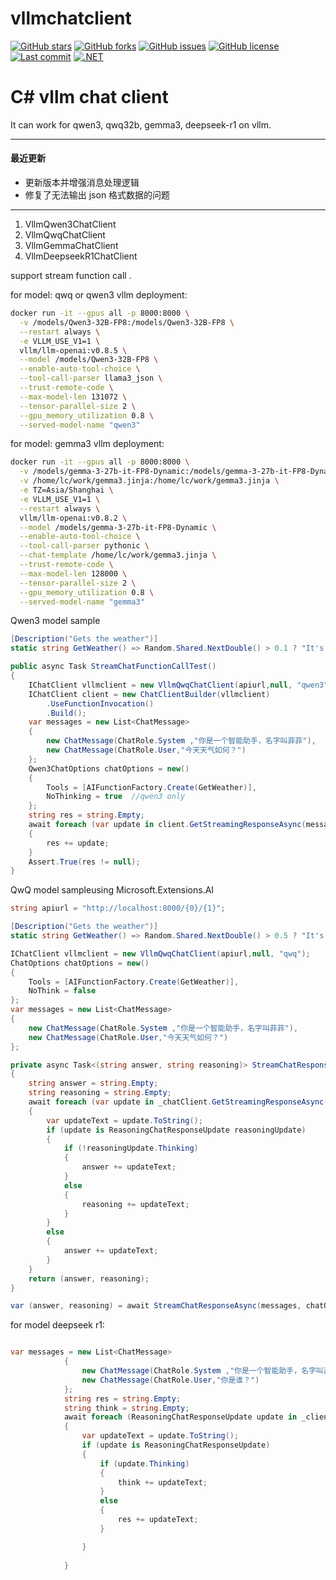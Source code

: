 # vllmchatclient

[![GitHub stars](https://img.shields.io/github/stars/iwaitu/vllmchatclient?style=social)](https://github.com/iwaitu/vllmchatclient/stargazers)
[![GitHub forks](https://img.shields.io/github/forks/iwaitu/vllmchatclient?style=social)](https://github.com/iwaitu/vllmchatclient/network)
[![GitHub issues](https://img.shields.io/github/issues/iwaitu/vllmchatclient)](https://github.com/iwaitu/vllmchatclient/issues)
[![GitHub license](https://img.shields.io/github/license/iwaitu/vllmchatclient)](https://github.com/iwaitu/vllmchatclient/blob/main/LICENSE)
[![Last commit](https://img.shields.io/github/last-commit/iwaitu/vllmchatclient)](https://github.com/iwaitu/vllmchatclient/commits/main)
[![.NET](https://img.shields.io/badge/platform-.NET-blueviolet)](https://dotnet.microsoft.com/)


# C# vllm chat client

It can work for qwen3, qwq32b, gemma3, deepseek-r1 on vllm.


---

#### 最近更新
- 更新版本并增强消息处理逻辑
- 修复了无法输出 json 格式数据的问题
---

1. VllmQwen3ChatClient
2. VllmQwqChatClient
3. VllmGemmaChatClient 
4. VllmDeepseekR1ChatClient

support stream function call .

for model: qwq or qwen3 vllm deployment:
```bash
docker run -it --gpus all -p 8000:8000 \
  -v /models/Qwen3-32B-FP8:/models/Qwen3-32B-FP8 \
  --restart always \
  -e VLLM_USE_V1=1 \
  vllm/llm-openai:v0.8.5 \
  --model /models/Qwen3-32B-FP8 \
  --enable-auto-tool-choice \
  --tool-call-parser llama3_json \
  --trust-remote-code \
  --max-model-len 131072 \
  --tensor-parallel-size 2 \
  --gpu_memory_utilization 0.8 \
  --served-model-name "qwen3"

  ```

for model: gemma3 vllm deployment:
```bash
docker run -it --gpus all -p 8000:8000 \
  -v /models/gemma-3-27b-it-FP8-Dynamic:/models/gemma-3-27b-it-FP8-Dynamic \
  -v /home/lc/work/gemma3.jinja:/home/lc/work/gemma3.jinja \
  -e TZ=Asia/Shanghai \
  -e VLLM_USE_V1=1 \
  --restart always \
  vllm/llm-openai:v0.8.2 \
  --model /models/gemma-3-27b-it-FP8-Dynamic \
  --enable-auto-tool-choice \
  --tool-call-parser pythonic \
  --chat-template /home/lc/work/gemma3.jinja \
  --trust-remote-code \
  --max-model-len 128000 \
  --tensor-parallel-size 2 \
  --gpu_memory_utilization 0.8 \
  --served-model-name "gemma3" 
```

Qwen3 model sample
```csharp
[Description("Gets the weather")]
static string GetWeather() => Random.Shared.NextDouble() > 0.1 ? "It's sunny" : "It's raining";

public async Task StreamChatFunctionCallTest()
{
    IChatClient vllmclient = new VllmQwqChatClient(apiurl,null, "qwen3");
    IChatClient client = new ChatClientBuilder(vllmclient)
        .UseFunctionInvocation()
        .Build();
    var messages = new List<ChatMessage>
    {
        new ChatMessage(ChatRole.System ,"你是一个智能助手，名字叫菲菲"),
        new ChatMessage(ChatRole.User,"今天天气如何？")
    };
    Qwen3ChatOptions chatOptions = new()
    {
        Tools = [AIFunctionFactory.Create(GetWeather)],
        NoThinking = true  //qwen3 only
    };
    string res = string.Empty;
    await foreach (var update in client.GetStreamingResponseAsync(messages, chatOptions))
    {
        res += update;
    }
    Assert.True(res != null);
}
```

QwQ model sampleusing Microsoft.Extensions.AI
```csharp
string apiurl = "http://localhost:8000/{0}/{1}";

[Description("Gets the weather")]
static string GetWeather() => Random.Shared.NextDouble() > 0.5 ? "It's sunny" : "It's raining";

IChatClient vllmclient = new VllmQwqChatClient(apiurl,null, "qwq");
ChatOptions chatOptions = new()
{
    Tools = [AIFunctionFactory.Create(GetWeather)],
    NoThink = false
};
var messages = new List<ChatMessage>
{
    new ChatMessage(ChatRole.System ,"你是一个智能助手，名字叫菲菲"),
    new ChatMessage(ChatRole.User,"今天天气如何？")
};

private async Task<(string answer, string reasoning)> StreamChatResponseAsync(List<ChatMessage> messages, ChatOptions chatOptions)
{
    string answer = string.Empty;
    string reasoning = string.Empty;
    await foreach (var update in _chatClient.GetStreamingResponseAsync(messages, chatOptions))
    {
        var updateText = update.ToString();
        if (update is ReasoningChatResponseUpdate reasoningUpdate)
        {
            if (!reasoningUpdate.Thinking)
            {
                answer += updateText;
            }
            else
            {
                reasoning += updateText;
            }
        }
        else
        {
            answer += updateText;
        }
    }
    return (answer, reasoning);
}

var (answer, reasoning) = await StreamChatResponseAsync(messages, chatOptions);

```

for model deepseek r1:
```csharp

var messages = new List<ChatMessage>
            {
                new ChatMessage(ChatRole.System ,"你是一个智能助手，名字叫菲菲"),
                new ChatMessage(ChatRole.User,"你是谁？")
            };
            string res = string.Empty;
            string think = string.Empty;
            await foreach (ReasoningChatResponseUpdate update in _client.GetStreamingResponseAsync(messages))
            {
                var updateText = update.ToString();
                if (update is ReasoningChatResponseUpdate)
                {
                    if (update.Thinking)
                    {
                        think += updateText;
                    }
                    else
                    {
                        res += updateText;
                    }

                }
                
            }

```
